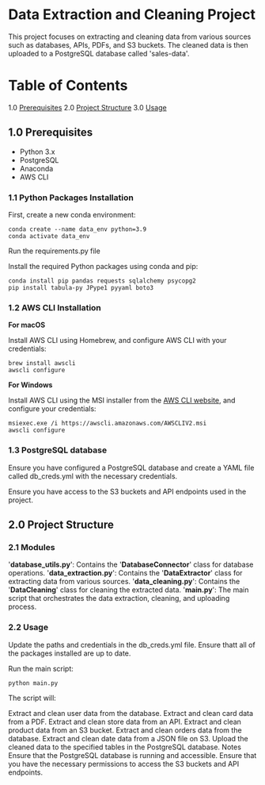# Data Extraction and Cleaning Project

This project focuses on extracting and cleaning data from various sources such as databases, APIs, PDFs, and S3 buckets. The cleaned data is then uploaded to a PostgreSQL database called 'sales-data'.

# Table of Contents

1.0 [Prerequisites](#prerequisites)
2.0 [Project Structure](#project-structure)
3.0 [Usage](#usage)

## 1.0 Prerequisites

- Python 3.x
- PostgreSQL
- Anaconda
- AWS CLI

### 1.1 Python Packages Installation

First, create a new conda environment:

    conda create --name data_env python=3.9
    conda activate data_env

Run the requirements.py file


Install the required Python packages using conda and pip:

    conda install pip pandas requests sqlalchemy psycopg2
    pip install tabula-py JPype1 pyyaml boto3

### 1.2 AWS CLI Installation

**For macOS**

Install AWS CLI using Homebrew, and configure AWS CLI with your credentials:

    brew install awscli
    awscli configure

**For Windows**

Install AWS CLI using the MSI installer from the [AWS CLI website](https://aws.amazon.com/cli/), and configure your credentials:

    msiexec.exe /i https://awscli.amazonaws.com/AWSCLIV2.msi
    awscli configure

### 1.3 PostgreSQL database

Ensure you have configured a PostgreSQL database and create a YAML file called db_creds.yml with the necessary credentials.

Ensure you have access to the S3 buckets and API endpoints used in the project.

## 2.0 Project Structure

### 2.1 Modules

'**database_utils.py**': Contains the '**DatabaseConnector**' class for database operations.
'**data_extraction.py**': Contains the '**DataExtractor**' class for extracting data from various sources.
'**data_cleaning.py**': Contains the '**DataCleaning**' class for cleaning the extracted data.
'**main.py**': The main script that orchestrates the data extraction, cleaning, and uploading process.

### 2.2 Usage

Update the paths and credentials in the db_creds.yml file.
Ensure thatt all of the packages installed are up to date.

Run the main script:

    python main.py

The script will:

Extract and clean user data from the database.
Extract and clean card data from a PDF.
Extract and clean store data from an API.
Extract and clean product data from an S3 bucket.
Extract and clean orders data from the database.
Extract and clean date data from a JSON file on S3.
Upload the cleaned data to the specified tables in the PostgreSQL database.
Notes
Ensure that the PostgreSQL database is running and accessible.
Ensure that you have the necessary permissions to access the S3 buckets and API endpoints.
